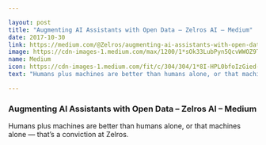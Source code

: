 ```yaml
---

layout: post
title: "Augmenting AI Assistants with Open Data – Zelros AI – Medium"
date: 2017-10-30
link: https://medium.com/@Zelros/augmenting-ai-assistants-with-open-data-9592ce9b3009?source=rss------machine_learning-5
image: https://cdn-images-1.medium.com/max/1200/1*sOk33LubPyn5QcvWWOZ9Tg.png
name: Medium
icon: https://cdn-images-1.medium.com/fit/c/304/304/1*8I-HPL0bfoIzGied-dzOvA.png
text: "Humans plus machines are better than humans alone, or that machines alone — that’s a conviction at Zelros."

---
```


### Augmenting AI Assistants with Open Data – Zelros AI – Medium

Humans plus machines are better than humans alone, or that machines alone — that’s a conviction at Zelros.